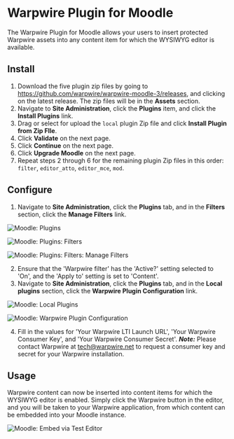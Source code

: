 # Warpwire Plugin for Moodle
The Warpwire Plugin for Moodle allows your users to insert protected Warpwire assets into any content item for which the WYSIWYG editor is available.

## Install
1. Download the five plugin zip files by going to https://github.com/warpwire/warpwire-moodle-3/releases, and clicking on the latest release. The zip files will
be in the **Assets** section.
2. Navigate to **Site Administration**, click the **Plugins** item, and click the **Install Plugins** link.
3. Drag or select for upload the `local` plugin Zip file and click **Install Plugin from Zip FIle**.
4. Click **Validate** on the next page.
5. Click **Continue** on the next page.
6. Click **Upgrade Moodle** on the next page.
7. Repeat steps 2 through 6 for the remaining plugin Zip files in this order: `filter`, `editor_atto`, `editor_mce`, `mod`.

## Configure
1. Navigate to **Site Administration**, click the **Plugins** tab, and in the **Filters** section, click the **Manage Filters** link.

![Moodle: Plugins](https://github.com/warpwire/warpwire-moodle-3/blob/master/moodle-plugins.png)

![Moodle: Plugins: Filters](https://github.com/warpwire/warpwire-moodle-3/blob/master/moodle-plugin-filters.png)

![Moodle: Plugins: Filters: Manage Filters](https://github.com/warpwire/warpwire-moodle-3/blob/master/moodle-manage-filters.png)

2. Ensure that the 'Warpwire filter' has the 'Active?' setting selected to 'On', and the 'Apply to' setting is set to 'Content'.
3. Navigate to **Site Administration**, click the **Plugins** tab, and in the **Local plugins** section, click the **Warpwire Plugin Configuration** link.

![Moodle: Local Plugins](https://github.com/warpwire/warpwire-moodle-3/blob/master/moodle-local-plugins.png)

![Moodle: Warpwire Plugin Configuration](https://github.com/warpwire/warpwire-moodle-3/blob/master/moodle-ww-config.png)

4. Fill in the values for 'Your Warpwire LTI Launch URL', 'Your Warpwire Consumer Key', and 'Your Warpwire Consumer Secret'.
   ***Note:*** Please contact Warpwire at tech@warpwire.net to request a consumer key and secret for your Warpwire installation.

## Usage
Warpwire content can now be inserted into content items for which the WYSIWYG editor is enabled. Simply click the Warpwire button in the editor, and you will be taken to your Warpwire application, from which content can be embedded into your Moodle instance.

![Moodle: Embed via Test Editor](https://github.com/warpwire/warpwire-moodle-3/blob/master/moodle-embed.jpg)
